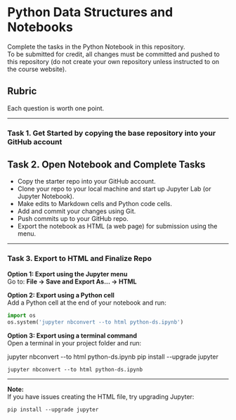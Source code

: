# Python Data Structures and Notebooks

Complete the tasks in the Python Notebook in this repository.  
To be submitted for credit, all changes must be committed and pushed to this repository (do not create your own repository unless instructed to on the course website).

## Rubric

Each question is worth one point.

---

### Task 1. Get Started by copying the base repository into your GitHub account

## Task 2. Open Notebook and Complete Tasks

- Copy the starter repo into your GitHub account.
- Clone your repo to your local machine and start up Jupyter Lab (or Jupyter Notebook).
- Make edits to Markdown cells and Python code cells.
- Add and commit your changes using Git.
- Push commits up to your GitHub repo.
- Export the notebook as HTML (a web page) for submission using the menu.

---

### Task 3. Export to HTML and Finalize Repo

**Option 1: Export using the Jupyter menu**  
Go to: **File → Save and Export As... → HTML**

**Option 2: Export using a Python cell**  
Add a Python cell at the end of your notebook and run:

```python
import os
os.system('jupyter nbconvert --to html python-ds.ipynb')
```

**Option 3: Export using a terminal command**  
Open a terminal in your project folder and run:

jupyter nbconvert --to html python-ds.ipynb
pip install --upgrade jupyter
```
jupyter nbconvert --to html python-ds.ipynb
```

---

**Note:**  
If you have issues creating the HTML file, try upgrading Jupyter:

```
pip install --upgrade jupyter
```
